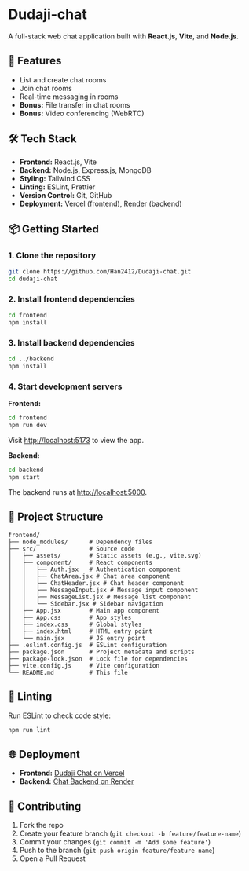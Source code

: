 # Dudaji-chat

A full-stack web chat application built with **React.js**, **Vite**, and **Node.js**.

## 🚀 Features

- List and create chat rooms
- Join chat rooms
- Real-time messaging in rooms
- **Bonus:** File transfer in chat rooms
- **Bonus:** Video conferencing (WebRTC)

## 🛠️ Tech Stack

- **Frontend:** React.js, Vite
- **Backend:** Node.js, Express.js, MongoDB
- **Styling:** Tailwind CSS
- **Linting:** ESLint, Prettier
- **Version Control:** Git, GitHub
- **Deployment:** Vercel (frontend), Render (backend)

## 📦 Getting Started

### 1. Clone the repository

```bash
git clone https://github.com/Han2412/Dudaji-chat.git
cd dudaji-chat
```

### 2. Install frontend dependencies

```bash
cd frontend
npm install
```

### 3. Install backend dependencies

```bash
cd ../backend
npm install
```

### 4. Start development servers

**Frontend:**

```bash
cd frontend
npm run dev
```

Visit [http://localhost:5173](http://localhost:5173) to view the app.

**Backend:**

```bash
cd backend
npm start
```

The backend runs at [http://localhost:5000](http://localhost:5000).

## 📁 Project Structure

```
frontend/
├── node_modules/      # Dependency files
├── src/               # Source code
│   ├── assets/        # Static assets (e.g., vite.svg)
│   ├── component/     # React components
│   │   ├── Auth.jsx   # Authentication component
│   │   ├── ChatArea.jsx # Chat area component
│   │   ├── ChatHeader.jsx # Chat header component
│   │   ├── MessageInput.jsx # Message input component
│   │   ├── MessageList.jsx # Message list component
│   │   └── Sidebar.jsx # Sidebar navigation
│   ├── App.jsx        # Main app component
│   ├── App.css        # App styles
│   ├── index.css      # Global styles
│   ├── index.html     # HTML entry point
│   └── main.jsx       # JS entry point
├── .eslint.config.js  # ESLint configuration
├── package.json       # Project metadata and scripts
├── package-lock.json  # Lock file for dependencies
├── vite.config.js     # Vite configuration
└── README.md          # This file
```

## 🧪 Linting

Run ESLint to check code style:

```bash
npm run lint
```

## 🌐 Deployment

- **Frontend:** [Dudaji Chat on Vercel](https://dudaji-chat-jrbw.vercel.app/)
- **Backend:** [Chat Backend on Render](https://chat-backend-1n0t.onrender.com/)

## 🤝 Contributing

1. Fork the repo  
2. Create your feature branch (`git checkout -b feature/feature-name`)  
3. Commit your changes (`git commit -m 'Add some feature'`)  
4. Push to the branch (`git push origin feature/feature-name`)  
5. Open a Pull Request

